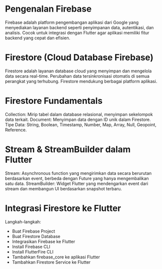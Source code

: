 # Pengenalan Firebase
Firebase adalah platform pengembangan aplikasi dari Google yang menyediakan layanan backend seperti penyimpanan data, autentikasi, dan analisis.
Cocok untuk integrasi dengan Flutter agar aplikasi memiliki fitur backend yang cepat dan efisien.
# Firestore (Cloud Database Firebase)
Firestore adalah layanan database cloud yang menyimpan dan mengelola data secara real-time.
Perubahan data tersinkronisasi otomatis di semua perangkat yang terhubung.
Firestore mendukung berbagai platform aplikasi.
# Firestore Fundamentals
Collection: Mirip tabel dalam database relasional, menyimpan sekelompok data terkait.
Document: Menyimpan data dengan ID unik dalam Firestore.
Tipe Data: String, Boolean, Timestamp, Number, Map, Array, Null, Geopoint, Reference.
# Stream & StreamBuilder dalam Flutter
Stream: Asynchronous function yang mengirimkan data secara berurutan berdasarkan event, berbeda dengan Future yang hanya mengembalikan satu data.
StreamBuilder: Widget Flutter yang mendengarkan event dari stream dan membangun UI berdasarkan snapshot terbaru.
# Integrasi Firestore ke Flutter
Langkah-langkah:

- Buat Firebase Project
- Buat Firestore Database
- Integrasikan Firebase ke Flutter
- Install Firebase CLI
- Install FlutterFire CLI
- Tambahkan firebase_core ke aplikasi Flutter
- Tambahkan Firestore Service ke Flutter
